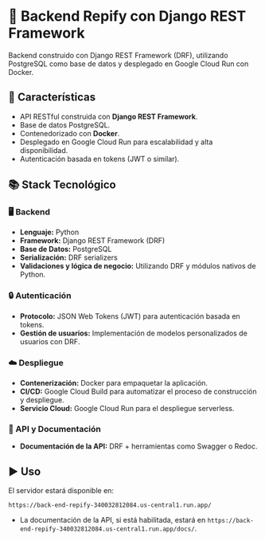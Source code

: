 
# 🐍 Backend Repify con Django REST Framework

Backend construido con Django REST Framework (DRF), utilizando PostgreSQL como base de datos y desplegado en Google Cloud Run con Docker.

## 🚀 Características

- API RESTful construida con **Django REST Framework**.
- Base de datos PostgreSQL.
- Contenedorizado con **Docker**.
- Desplegado en Google Cloud Run para escalabilidad y alta disponibilidad.
- Autenticación basada en tokens (JWT o similar).

## 📚 Stack Tecnológico

### 🖥️ Backend
- **Lenguaje:** Python
- **Framework:** Django REST Framework (DRF)
- **Base de Datos:** PostgreSQL
- **Serialización:** DRF serializers
- **Validaciones y lógica de negocio:** Utilizando DRF y módulos nativos de Python.

### 🔒 Autenticación
- **Protocolo:** JSON Web Tokens (JWT) para autenticación basada en tokens.
- **Gestión de usuarios:** Implementación de modelos personalizados de usuarios con DRF.

### ☁️ Despliegue
- **Contenerización:** Docker para empaquetar la aplicación.
- **CI/CD:** Google Cloud Build para automatizar el proceso de construcción y despliegue.
- **Servicio Cloud:** Google Cloud Run para el despliegue serverless.

### 🧩 API y Documentación
- **Documentación de la API:** DRF + herramientas como Swagger o Redoc.


## ▶️ Uso

El servidor estará disponible en:

```
https://back-end-repify-340032812084.us-central1.run.app/
```

- La documentación de la API, si está habilitada, estará en `https://back-end-repify-340032812084.us-central1.run.app/docs/`.



